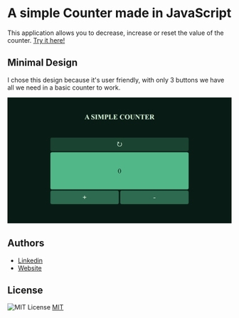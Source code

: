 
# A simple Counter made in JavaScript

This application allows you to decrease, increase or reset the value of the counter. [Try it here!](https://a-simple-counter-9.netlify.app/)



## Minimal Design

I chose this design because it's user friendly, with only 3 buttons we have all we need in a basic counter to work.

![](img/og-img.png)


## Authors

- [Linkedin](https://www.linkedin.com/in/michelemaioli)
- [Website](https://mic-9.github.io/)


## License 
![MIT License](https://img.shields.io/badge/License-MIT-green.svg)
[MIT](https://choosealicense.com/licenses/mit/)

